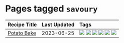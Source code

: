 # Pages tagged `savoury`

|Recipe Title|Last Updated|Tags
|:---|:---|:---|
|[Potato Bake](../recipes/potatobake.md)|2023-06-25|[![](https://img.shields.io/badge/tag-baked-5e3ff5)](../tags/baked.md) [![](https://img.shields.io/badge/tag-cheesey-8f457a)](../tags/cheesey.md) [![](https://img.shields.io/badge/tag-dairy-1d5152)](../tags/dairy.md) [![](https://img.shields.io/badge/tag-potato-f6b493)](../tags/potato.md) [![](https://img.shields.io/badge/tag-savoury-b7439e)](../tags/savoury.md) [![](https://img.shields.io/badge/tag-sides-c6d429)](../tags/sides.md)|